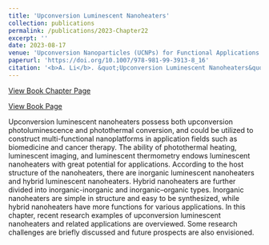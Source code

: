 ```yaml
---
title: 'Upconversion Luminescent Nanoheaters'
collection: publications
permalink: /publications/2023-Chapter22
excerpt: ''
date: 2023-08-17
venue: 'Upconversion Nanoparticles (UCNPs) for Functional Applications (Book), Springer Nature'
paperurl: 'https://doi.org/10.1007/978-981-99-3913-8_16'
citation: '<b>A. Li</b>. &quot;Upconversion Luminescent Nanoheaters&quot; (Book Chapter). In: Kumar, V., Ayoub, I., Swart, H.C., Sehgal, R. (eds) <i>Upconversion Nanoparticles (UCNPs) for Functional Applications</i> (Book, pp 437–464), <i>Progress in Optical Science and Photonics</i> (Book Series), <i>Springer Nature</i>, Singapore, 2023.'
---
```

[View Book Chapter Page](https://link.springer.com/chapter/10.1007/978-981-99-3913-8_16)

[View Book Page](https://link.springer.com/chapter/10.1007/978-981-99-3913-8)

Upconversion luminescent nanoheaters possess both upconversion photoluminescence and photothermal conversion, and could be utilized to construct multi-functional nanoplatforms in application fields such as biomedicine and cancer therapy. The ability of photothermal heating, luminescent imaging, and luminescent thermometry endows luminescent nanoheaters with great potential for applications. According to the host structure of the nanoheaters, there are inorganic luminescent nanoheaters and hybrid luminescent nanoheaters. Hybrid nanoheaters are further divided into inorganic-inorganic and inorganic–organic types. Inorganic nanoheaters are simple in structure and easy to be synthesized, while hybrid nanoheaters have more functions for various applications. In this chapter, recent research examples of upconversion luminescent nanoheaters and related applications are overviewed. Some research challenges are briefly discussed and future prospects are also envisioned.

